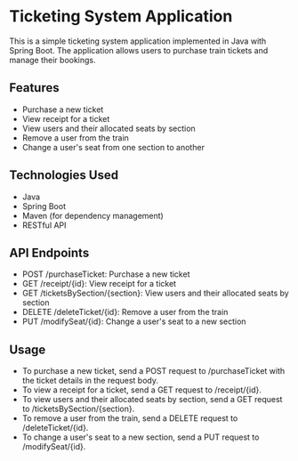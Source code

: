 # Ticketing System Application

This is a simple ticketing system application implemented in Java with Spring Boot. The application allows users to purchase train tickets and manage their bookings.

## Features

- Purchase a new ticket
- View receipt for a ticket
- View users and their allocated seats by section
- Remove a user from the train
- Change a user's seat from one section to another

## Technologies Used

- Java
- Spring Boot
- Maven (for dependency management)
- RESTful API

## API Endpoints

- POST /purchaseTicket: Purchase a new ticket
- GET /receipt/{id}: View receipt for a ticket 
- GET /ticketsBySection/{section}: View users and their allocated seats by section
- DELETE /deleteTicket/{id}: Remove a user from the train
- PUT /modifySeat/{id}: Change a user's seat to a new section

## Usage

- To purchase a new ticket, send a POST request to /purchaseTicket with the ticket details in the request body.
- To view a receipt for a ticket, send a GET request to /receipt/{id}.
- To view users and their allocated seats by section, send a GET request to /ticketsBySection/{section}.
- To remove a user from the train, send a DELETE request to /deleteTicket/{id}.
- To change a user's seat to a new section, send a PUT request to /modifySeat/{id}.
